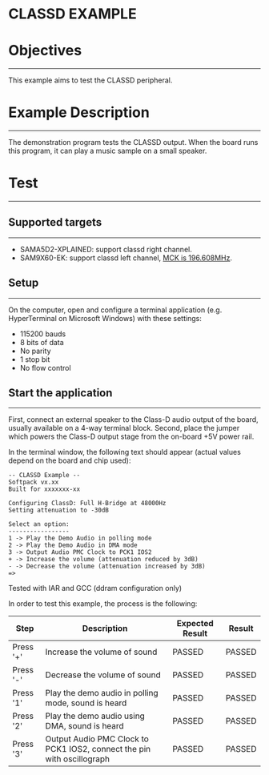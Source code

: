 CLASSD EXAMPLE
============

# Objectives
------------
This example aims to test the CLASSD peripheral.

# Example Description
---------------------
The demonstration program tests the CLASSD output. When the board runs this
program, it can play a music sample on a small speaker.



# Test
------

## Supported targets
--------------------
* SAMA5D2-XPLAINED: support classd right channel.
* SAM9X60-EK: support classd left channel, [MCK is 196.608MHz](../../flash_loaders/README.md).

## Setup
--------
On the computer, open and configure a terminal application
(e.g. HyperTerminal on Microsoft Windows) with these settings:
 - 115200 bauds
 - 8 bits of data
 - No parity
 - 1 stop bit
 - No flow control

## Start the application
--------
First, connect an external speaker to the Class-D audio output of the board,
usually available on a 4-way terminal block.
Second, place the jumper which powers the Class-D output stage from the
on-board +5V power rail.

In the terminal window, the following text should appear (actual values depend
on the board and chip used):
```
-- CLASSD Example --
Softpack vx.xx
Built for xxxxxxx-xx

Configuring ClassD: Full H-Bridge at 48000Hz
Setting attenuation to -30dB

Select an option:
-----------------
1 -> Play the Demo Audio in polling mode
2 -> Play the Demo Audio in DMA mode
3 -> Output Audio PMC Clock to PCK1 IOS2
+ -> Increase the volume (attenuation reduced by 3dB)
- -> Decrease the volume (attenuation increased by 3dB)
=>
```

Tested with IAR and GCC (ddram configuration only)

In order to test this example, the process is the following:

Step | Description | Expected Result | Result
-----|-------------|-----------------|-------
Press '+' | Increase the volume of sound | PASSED | PASSED
Press '-' | Decrease the volume of sound | PASSED | PASSED
Press '1' | Play the demo audio in polling mode, sound is heard | PASSED | PASSED
Press '2' | Play the demo audio using DMA, sound is heard | PASSED | PASSED
Press '3' | Output Audio PMC Clock to PCK1 IOS2, connect the pin with oscillograph | PASSED | PASSED
